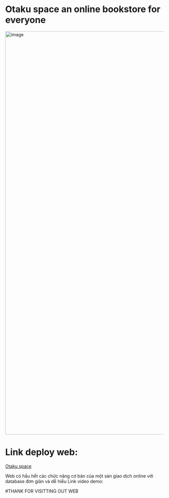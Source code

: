 # Otaku space an online bookstore for everyone
<img width="1280" alt="image" src="https://user-images.githubusercontent.com/63915841/207500327-2664daa3-4871-49ac-8f54-bc78a40fd446.png">

# Link deploy web:
<a href="https://shopee-web-clone-six.vercel.app/nologin.html" target="_blank">Otaku space</a>

Web có hầu hết các chức năng cơ bản của một sàn giao dịch online với database đơn giản và dễ hiểu
Link video demo:

#THANK FOR VISITTING OUT WEB
